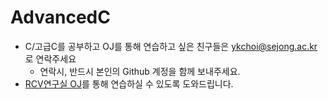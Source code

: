 # AdvancedC
- C/고급C를 공부하고 OJ를 통해 연습하고 싶은 친구들은 ykchoi@sejong.ac.kr 로 연락주세요
  - 연락시, 반드시 본인의 Github 계정을 함께 보내주세요.
- [RCV연구실 OJ](http://server.rcv.sejong.ac.kr/)를 통해 연습하실 수 있도록 도와드립니다.
